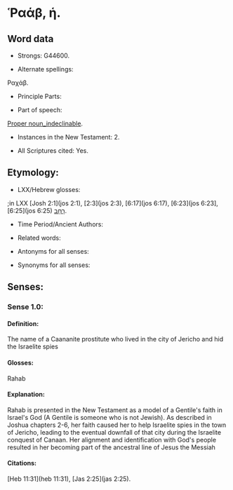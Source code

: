 # Ῥαάβ, ἡ.

<!-- Status: S3=Needs 2nd Review -->
<!-- BDAG LN FFM BN:   -->

## Word data

* Strongs: G44600.

* Alternate spellings:

Ραχάβ.

* Principle Parts: 


* Part of speech: 

[Proper noun_indeclinable](http://ugg.readthedocs.io/en/latest/proper_noun_indeclinable.html).

* Instances in the New Testament: 2.

* All Scriptures cited: Yes.

## Etymology: 


* LXX/Hebrew glosses: 

;in LXX [Josh 2:1](jos 2:1), [2:3](jos 2:3), [6:17](jos 6:17), [6:23](jos 6:23], [6:25](jos 6:25) [רָחָב](//en-uhal/H7343).

* Time Period/Ancient Authors: 


* Related words: 

* Antonyms for all senses:

* Synonyms for all senses: 


## Senses:

### Sense  1.0: 

#### Definition: 

The name of a Caananite prostitute who lived in the city of Jericho and hid the Israelite spies

#### Glosses: 

Rahab

#### Explanation: 

Rahab is presented in the New Testament as a model of a Gentile's faith in Israel's God (A Gentile is someone who is not Jewish). As described in Joshua chapters 2-6, her faith caused her to help Israelite spies in the town of Jericho, leading to the eventual downfall of that city during the Israelite conquest of Canaan. Her alignment and identification with God's people resulted in her becoming part of the ancestral line of Jesus the Messiah

#### Citations: 

[Heb 11:31](heb 11:31), [Jas 2:25](jas 2:25).
